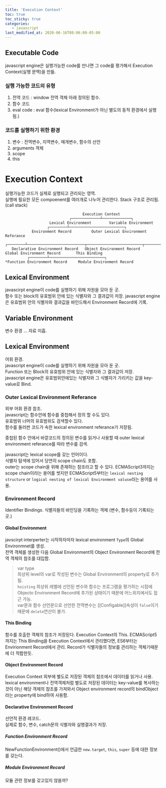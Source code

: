```yaml
---
title: 'Execution Context'
toc: true
toc_sticky: true
categories:
   - javascript
last_modified_at: 2020-06-16T08:06:00-05:00
---
```


## Executable Code

javascript engine은 실행가능한 code를 만나면 그 code를 평가해서 Execution Context(실행 문맥)을 만듦.

### 실행 가능한 코드의 유형

1. 전역 코드 : window 전역 객체 아래 정의된 함수.
2. 함수 코드
3. eval code : eval 함수(lexical Environment가 아닌 별도의 동적 환경에서 실행됨.)

### 코드를 실행하기 위한 환경

1. 변수 : 전역변수, 지역변수, 매개변수, 함수의 선언
2. arguments 객체
3. scope
4. this

# Execution Context

실행가능한 코드가 실제로 실행되고 관리되는 영역.  
실행에 필요한 모든 compoenent를 여러개로 나누어 관리한다.
Stack 구조로 관리됨. (call stack)

```
                                   Execution Context
                             ┌─────────────┴─────────────┐
                    Lexical Environment        Variable Environment
                   ┌────────┴─────────────────────────┐
            Environment Record         Outer Lexical Environment Referance
          ┌────────┴──────────────────────────┬─────────────────────────┬───────────────────────────────┐
   Declarative Environment Record   Object Environment Record     Global Environment Record       This Binding
          ┌────────┴─────────────────────────┐
*Function Environment Record     Module Environment Record
```

## Lexical Environment

javascirpt engine이 code를 실행하기 위해 자원을 모아 둔 곳.  
함수 또는 block의 유효범위 안에 있는 식별자와 그 결과값이 저장.
javascript engine은 유효범위 안의 식별자와 결과값을 바인드해서 Environment Record에 기록.

## Variable Environment

변수 환경 ... 자료 미흡.

## Lexical Environment

어휘 환경.  
javascript engine이 code를 실행하기 위해 자원을 모아 둔 곳.  
Function 또는 Block의 유효범위 안에 있는 식별자와 그 결과값이 저장.  
javascript engine은 유효범위안에있는 식별자와 그 식별자가 가리키는 값을 key-value로 Bind.

### Outer Lexical Environment Referance

외부 어휘 환경 참조.  
javascript는 함수안에 함수를 중첩해서 정의 할 수도 있다.  
유효범위 너머의 유효범위도 검색할수 있다.  
함수를 둘러싼 코드가 속한 lexical environment referance가 저장됨.

중첩된 함수 안에서 바깥코드의 정의된 변수를 읽거나 사용할 때 outer lexical environment referance를 따라 변수를 검색.

javascript는 lexical scope를 갖는 언어이다.  
식별자 탐색에 있어서 당연히 scope chain도 포함.  
outer는 scope chain을 위해 존재하는 참조라고 할 수 있다.
ECMAScript3까지는 scope chain이라는 용어를 썻지만 ECMAScript5부터는 `lexical nesting structure` or `logical nesting of lexical Environment valuse`라는 용어를 사용.

### Environment Record

Identifier Bindings. 식별자들의 바인딩을 기록하는 객체 (변수, 함수등이 기록되는 곳.)

#### Global Environment

javscirpt interperter는 시작하자마자 lexical environment `Type`의 Global Environmnet를 생성.  
전역 객체를 생성한 다음 Global Environment의 Object Environment Record에 전역 객체의 참조를 대입함.

> var type <br/>최상위 level의 var로 작성된 변수는 Global Environment의 property로 추가됨. <br/>`hoisting` 최상위 레벨에 선언된 변수와 함수는 프로그램을 평가하는 시점에 Objecto Environment Record에 추가된 상태이기 때문에 어느위치에서도 접근 가능.<br/>var문과 함수 선언문으로 선언한 전역변수는 [[Configable]]속성이 `false`이기 때문에 `delete`연산이 불가.<br/>

#### This Binding

함수를 호출한 객체의 참조가 저장된다.
Execution Context의 This.
ECMAScript5까지는 This Binding을 Execution Context에서 관리했다면, ES6부터는 Envirionment Record에서 관리.
Record가 식별자들의 정보를 관리하는 객체기때문에 더 적합한듯.

#### Object Environment Record

Execution Context 외부에 별도로 저장된 객체의 참조에서 데이터를 읽거나 사용.
lexical environment나 전역객체처럼 별도로 저장된 데이터는 key-value를 복사하는 것이 아닌 해당 객체의 참조를 가져와서 Object environment record의 bindObject라는 property에 bind하여 사용함.

#### Declarative Environment Record

선언적 환경 레코드.  
실제로 함수, 변수, catch문의 식별자와 실행결과가 저장.

##### Function Environment Record

NewFunctionEnvironment()에서 언급한 `new.target`, `this`, `super` 등에 대한 정보를 갖는다.

##### Module Environment Record

모듈 관련 정보를 갖고있지 않을까?

